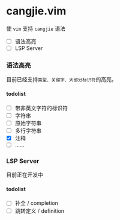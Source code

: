 # cangjie.vim

使 `vim` 支持 `cangjie` 语法

- [ ] 语法高亮
- [ ] LSP Server

### 语法高亮
目前已经支持`类型、关键字、大部分标识符`的高亮。
#### todolist
- [ ] 带非英文字符的标识符
- [ ] 字符串
- [ ] 原始字符串
- [ ] 多行字符串
- [x] 注释
- [ ] ......

### LSP Server
目前正在开发中
#### todolist
- [ ] 补全 / completion
- [ ] 跳转定义 / definition
